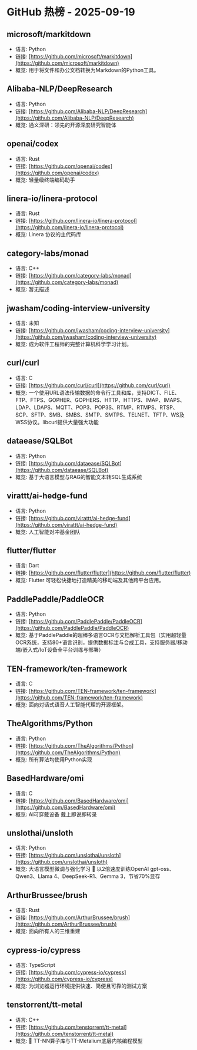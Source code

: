 # GitHub 热榜 - 2025-09-19

## microsoft/markitdown
- 语言: Python
- 链接: [https://github.com/microsoft/markitdown](https://github.com/microsoft/markitdown)
- 概览: 用于将文件和办公文档转换为Markdown的Python工具。

## Alibaba-NLP/DeepResearch
- 语言: Python
- 链接: [https://github.com/Alibaba-NLP/DeepResearch](https://github.com/Alibaba-NLP/DeepResearch)
- 概览: 通义深研：领先的开源深度研究智能体

## openai/codex
- 语言: Rust
- 链接: [https://github.com/openai/codex](https://github.com/openai/codex)
- 概览: 轻量级终端编码助手

## linera-io/linera-protocol
- 语言: Rust
- 链接: [https://github.com/linera-io/linera-protocol](https://github.com/linera-io/linera-protocol)
- 概览: Linera 协议的主代码库

## category-labs/monad
- 语言: C++
- 链接: [https://github.com/category-labs/monad](https://github.com/category-labs/monad)
- 概览: 暂无描述

## jwasham/coding-interview-university
- 语言: 未知
- 链接: [https://github.com/jwasham/coding-interview-university](https://github.com/jwasham/coding-interview-university)
- 概览: 成为软件工程师的完整计算机科学学习计划。

## curl/curl
- 语言: C
- 链接: [https://github.com/curl/curl](https://github.com/curl/curl)
- 概览: 一个使用URL语法传输数据的命令行工具和库，支持DICT、FILE、FTP、FTPS、GOPHER、GOPHERS、HTTP、HTTPS、IMAP、IMAPS、LDAP、LDAPS、MQTT、POP3、POP3S、RTMP、RTMPS、RTSP、SCP、SFTP、SMB、SMBS、SMTP、SMTPS、TELNET、TFTP、WS及WSS协议。libcurl提供大量强大功能

## dataease/SQLBot
- 语言: Python
- 链接: [https://github.com/dataease/SQLBot](https://github.com/dataease/SQLBot)
- 概览: 基于大语言模型与RAG的智能文本转SQL生成系统

## virattt/ai-hedge-fund
- 语言: Python
- 链接: [https://github.com/virattt/ai-hedge-fund](https://github.com/virattt/ai-hedge-fund)
- 概览: 人工智能对冲基金团队

## flutter/flutter
- 语言: Dart
- 链接: [https://github.com/flutter/flutter](https://github.com/flutter/flutter)
- 概览: Flutter 可轻松快捷地打造精美的移动端及其他跨平台应用。

## PaddlePaddle/PaddleOCR
- 语言: Python
- 链接: [https://github.com/PaddlePaddle/PaddleOCR](https://github.com/PaddlePaddle/PaddleOCR)
- 概览: 基于PaddlePaddle的超棒多语言OCR与文档解析工具包（实用超轻量OCR系统，支持80+语言识别，提供数据标注与合成工具，支持服务器/移动端/嵌入式/IoT设备全平台训练与部署）

## TEN-framework/ten-framework
- 语言: C
- 链接: [https://github.com/TEN-framework/ten-framework](https://github.com/TEN-framework/ten-framework)
- 概览: 面向对话式语音人工智能代理的开源框架。

## TheAlgorithms/Python
- 语言: Python
- 链接: [https://github.com/TheAlgorithms/Python](https://github.com/TheAlgorithms/Python)
- 概览: 所有算法均使用Python实现

## BasedHardware/omi
- 语言: C
- 链接: [https://github.com/BasedHardware/omi](https://github.com/BasedHardware/omi)
- 概览: AI可穿戴设备 戴上即说即转录

## unslothai/unsloth
- 语言: Python
- 链接: [https://github.com/unslothai/unsloth](https://github.com/unslothai/unsloth)
- 概览: 大语言模型微调与强化学习 🦥 以2倍速度训练OpenAI gpt-oss、Qwen3、Llama 4、DeepSeek-R1、Gemma 3，节省70%显存

## ArthurBrussee/brush
- 语言: Rust
- 链接: [https://github.com/ArthurBrussee/brush](https://github.com/ArthurBrussee/brush)
- 概览: 面向所有人的三维重建

## cypress-io/cypress
- 语言: TypeScript
- 链接: [https://github.com/cypress-io/cypress](https://github.com/cypress-io/cypress)
- 概览: 为浏览器运行环境提供快速、简便且可靠的测试方案

## tenstorrent/tt-metal
- 语言: C++
- 链接: [https://github.com/tenstorrent/tt-metal](https://github.com/tenstorrent/tt-metal)
- 概览: 🤘 TT-NN算子库与TT-Metalium底层内核编程模型

